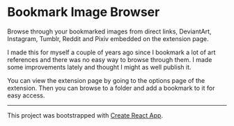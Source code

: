 # Bookmark Image Browser

Browse through your bookmarked images from direct links, DeviantArt, Instagram, Tumblr, Reddit and Pixiv embedded on the extension page.

I made this for myself a couple of years ago since I bookmark a lot of art references and there was no easy way to browse through them. I made some improvements lately and  thought I might as well publish it.

You can view the extension page by going to the options page of the extension. Then you can browse to a folder and add a bookmark to it for easy access.

---
This project was bootstrapped with [Create React App](https://github.com/facebook/create-react-app).
